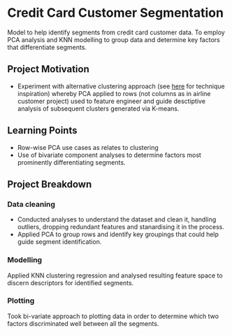 # Credit Card Customer Segmentation

Model to help identify segments from credit card customer data. To employ PCA analysis and KNN modelling to group data and determine key factors that differentiate segments.

## Project Motivation

- Experiment with alternative clustering approach (see [here](https://towardsdatascience.com/customer-segmentation-with-python-implementing-stp-framework-part-3-e81a79181d07) for technique inspiration) whereby PCA applied to rows (not columns as in airline customer project) used to feature engineer and guide desctiptive analysis of subsequent clusters generated via K-means.

## Learning Points

- Row-wise PCA use cases as relates to clustering
- Use of bivariate component analyses to determine factors most prominently differentiating segments.

## Project Breakdown

### Data cleaning
- Conducted analyses to understand the dataset and clean it, handling outliers, dropping redundant features and stanardising it in the process.
- Applied PCA to group rows and identify key groupings that could help guide segment identification.

### Modelling
Applied KNN clustering regression and analysed resulting feature space to discern descriptors for identified segments.

### Plotting 
Took bi-variate approach to plotting data in order to determine which two factors discriminated well between all the segments.
